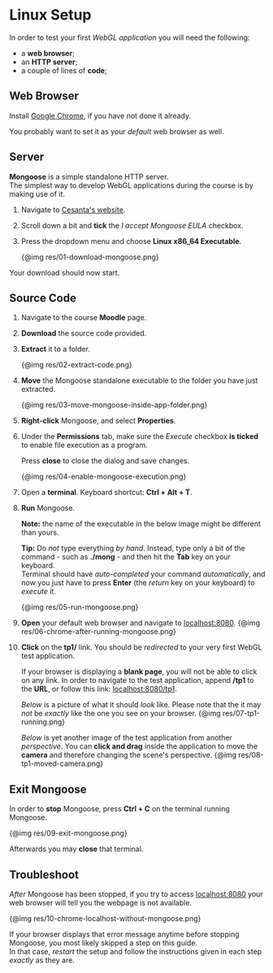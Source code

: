 # Linux Setup

In order to test your first *WebGL application* you will need the following:

- a **web browser**;
- an **HTTP server**;
- a couple of lines of **code**;


## Web Browser

Install [Google Chrome](http://www.google.com/chrome/), if you have not done it already.

You probably want to set it as your *default* web browser as well.


## Server

**Mongoose** is a simple standalone HTTP server.  
The simplest way to develop WebGL applications during the course is by making use of it.

1. Navigate to [Cesanta's website](http://cesanta.com/mongoose.shtml).
2. Scroll down a bit and **tick** the *I accept Mongoose EULA* checkbox.
3. Press the dropdown menu and choose **Linux x86_64 Executable**.

    {@img res/01-download-mongoose.png}

Your download should now start.


## Source Code

1. Navigate to the course **Moodle** page.
2. **Download** the source code provided.
3. **Extract** it to a folder.

    {@img res/02-extract-code.png}

4. **Move** the Mongoose standalone executable to the folder you have just extracted.

    {@img res/03-move-mongoose-inside-app-folder.png}

5. **Right-click** Mongoose, and select **Properties**.

6. Under the **Permissions** tab, make sure the *Execute* checkbox **is ticked** to enable file execution as a program.

    Press **close** to close the dialog and save changes.

    {@img res/04-enable-mongoose-execution.png}

7. Open a **terminal**. Keyboard shortcut: **Ctrl + Alt + T**.

8. **Run** Mongoose.

    **Note:** the name of the executable in the below image might be different than yours.

    **Tip:** Do *not* type everything *by hand*. Instead, type only a bit of the command - such as **./mong** - and then hit the **Tab** key on your keyboard.  
    Terminal should have *auto-completed* your command *automatically*, and now you just have to press **Enter** (the *return* key on your keyboard) to *execute* it.

    {@img res/05-run-mongoose.png}

9. **Open** your default web browser and navigate to [localhost:8080](localhost:8080).
    {@img res/06-chrome-after-running-mongoose.png}

10. **Click** on the **tp1/** link. You should be *redirected* to your very first WebGL test application.

    If your browser is displaying a **blank page**, you will not be able to click on any link. In order to navigate to the test application, append **/tp1** to the **URL**, or follow this link: [localhost:8080/tp1](localhost:8080/tp1).

    *Below* is a picture of what it should *look* like. Please note that the it may *not* be *exactly* like the one you see on your browser.
    {@img res/07-tp1-running.png}

    *Below* is yet another image of the test application from another *perspective*. You can **click and drag** inside the application to move the **camera** and therefore changing the scene's perspective.
    {@img res/08-tp1-moved-camera.png}


## Exit Mongoose

In order to **stop** Mongoose, press **Ctrl + C** on the terminal running Mongoose.

{@img res/09-exit-mongoose.png}

Afterwards you may **close** that terminal.


## Troubleshoot

*After* Mongoose has been stopped, if you try to access [localhost:8080](localhost:8080) your web browser will tell you the webpage is not available.

{@img res/10-chrome-localhost-without-mongoose.png}

If your browser displays that error message anytime before stopping Mongoose, you most likely skipped a step on this guide.  
In that case, *restart* the setup and follow the instructions given in each step *exactly* as they are.
